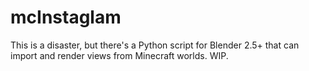 mcInstaglam
===========

This is a disaster, but there's a Python script for Blender 2.5+ that can import and render views from Minecraft worlds.  WIP.
